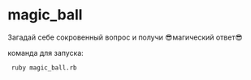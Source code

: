 # magic_ball

Загадай себе сокровенный вопрос и получи :sunglasses:магический ответ:sunglasses:

команда для запуска:
```
 ruby magic_ball.rb
 ```

